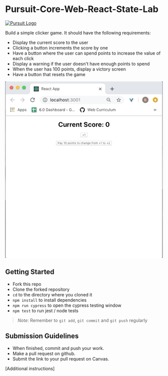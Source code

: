 # Pursuit-Core-Web-React-State-Lab

[![Pursuit Logo](https://avatars1.githubusercontent.com/u/5825944?s=200&v=4)](https://pursuit.org)

Build a simple clicker game. It should have the following requirements:

- Display the current score to the user
- Clicking a button increments the score by one
- Have a button where the user can spend points to increase the value of each click
- Display a warning if the user doesn't have enough points to spend
- When the user has 100 points, display a victory screen
- Have a button that resets the game

![clickerGame](./clickerGame.gif)

## Getting Started

- Fork this repo
- Clone the forked repository
- `cd` to the directory where you cloned it
- `npm install` to install dependencies
- `npm run cypress` to open the cypress testing window
- `npm test` to run jest / node tests

> _Note_: Remember to `git add`, `git commit` and `git push` regularly

## Submission Guidelines

- When finished, commit and push your work.
- Make a pull request on github.
- Submit the link to your pull request on Canvas.

[Additional instructions]

